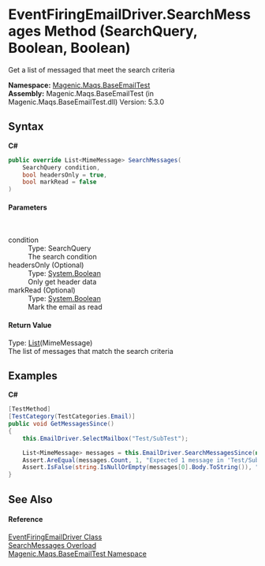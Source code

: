 # EventFiringEmailDriver.SearchMessages Method (SearchQuery, Boolean, Boolean)
 

Get a list of messaged that meet the search criteria

**Namespace:**&nbsp;<a href="MAQS_5/Email_AUTOGENERATED/Magenic-Maqs-BaseEmailTest_Namespace">Magenic.Maqs.BaseEmailTest</a><br />**Assembly:**&nbsp;Magenic.Maqs.BaseEmailTest (in Magenic.Maqs.BaseEmailTest.dll) Version: 5.3.0

## Syntax

**C#**<br />
``` C#
public override List<MimeMessage> SearchMessages(
	SearchQuery condition,
	bool headersOnly = true,
	bool markRead = false
)
```


#### Parameters
&nbsp;<dl><dt>condition</dt><dd>Type: SearchQuery<br />The search condition</dd><dt>headersOnly (Optional)</dt><dd>Type: <a href="http://msdn2.microsoft.com/en-us/library/a28wyd50" target="_blank">System.Boolean</a><br />Only get header data</dd><dt>markRead (Optional)</dt><dd>Type: <a href="http://msdn2.microsoft.com/en-us/library/a28wyd50" target="_blank">System.Boolean</a><br />Mark the email as read</dd></dl>

#### Return Value
Type: <a href="http://msdn2.microsoft.com/en-us/library/6sh2ey19" target="_blank">List</a>(MimeMessage)<br />The list of messages that match the search criteria

## Examples

**C#**<br />
``` C#
[TestMethod]
[TestCategory(TestCategories.Email)]
public void GetMessagesSince()
{
    this.EmailDriver.SelectMailbox("Test/SubTest");

    List<MimeMessage> messages = this.EmailDriver.SearchMessagesSince(new DateTime(2016, 3, 11), false);
    Assert.AreEqual(messages.Count, 1, "Expected 1 message in 'Test/SubTest' after the given date but found " + messages.Count);
    Assert.IsFalse(string.IsNullOrEmpty(messages[0].Body.ToString()), "Expected the full message, not just the header");
}
```


## See Also


#### Reference
<a href="MAQS_5/Email_AUTOGENERATED/EventFiringEmailDriver_Class">EventFiringEmailDriver Class</a><br /><a href="MAQS_5/Email_AUTOGENERATED/EventFiringEmailDriver-SearchMessages_Method">SearchMessages Overload</a><br /><a href="MAQS_5/Email_AUTOGENERATED/Magenic-Maqs-BaseEmailTest_Namespace">Magenic.Maqs.BaseEmailTest Namespace</a><br />